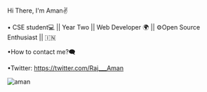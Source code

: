 Hi There, I'm Aman✌ 

• CSE student💻 || Year Two || Web Developer 🌍  || ⚙️Open Source Enthusiast || 🇮🇳

•How to contact me?🗨️

•Twitter: https://twitter.com/Raj___Aman

![aman](https://user-images.githubusercontent.com/64135260/107114460-f11ec300-688b-11eb-964e-a4324d1fa3c0.jpg)

 

 
